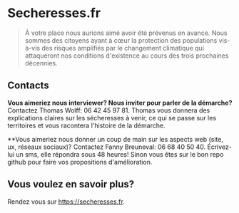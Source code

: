 # Secheresses.fr

> À votre place nous aurions aimé avoir été prévenus en avance. Nous sommes des citoyens ayant à cœur la protection des populations vis-à-vis des risques amplifiés par le changement climatique qui attaqueront nos conditions d'existence au cours des trois prochaines décennies.

## Contacts

**Vous aimeriez nous interviewer? Nous inviter pour parler de la démarche?** Contactez Thomas Wolff: 06 42 45 97 81. Thomas vous donnera des explications claires sur les sécheresses à venir, ce qui se passe sur les territoires et vous racontera l'histoire de la démarche.

**Vous aimeriez nous donner un coup de main sur les aspects web (site, ux, réseaux sociaux)? Contactez Fanny Breuneval: 06 68 40 50 40. Écrivez-lui un sms, elle répondra sous 48 heures! Sinon vous êtes sur le bon repo github pour faire vos propositions d'amélioration. 

## Vous voulez en savoir plus? 

Rendez vous sur https://secheresses.fr.
